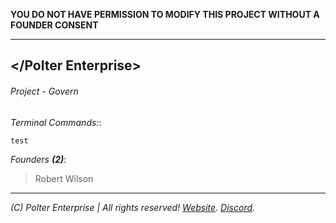 **YOU DO NOT HAVE PERMISSION TO MODIFY THIS PROJECT WITHOUT A FOUNDER CONSENT**
___
## </Polter Enterprise>
###### Project - Govern

*Terminal Commands:*:
```
test
```

*Founders **(2)***:
> Robert Wilson
___
*(C) Polter Enterprise | All rights reserved! [Website](https://polterenterprise.gov). [Discord](https://discord.gg/eVvPpe7).*
